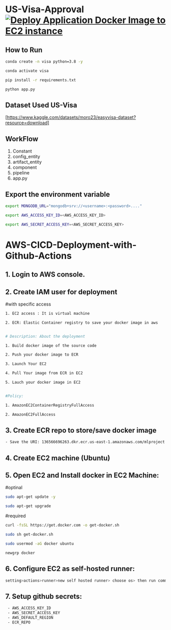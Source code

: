 # US-Visa-Approval [![Deploy Application Docker Image to EC2 instance](https://github.com/akshats1/US-Visa-Approval/actions/workflows/aws.yaml/badge.svg)](https://github.com/akshats1/US-Visa-Approval/actions/workflows/aws.yaml)

## How to Run
```bash
conda create -n visa python=3.8 -y
```
```bash
conda activate visa
```
```bash
pip install -r requirements.txt
```

```bash
python app.py

```
## Dataset Used US-Visa
[https://www.kaggle.com/datasets/moro23/easyvisa-dataset?resource=download]

## WorkFlow
1. Constant
2. config_entity
3. artifact_entity
4. component
5. pipeline
6. app.py

## Export the environment variable
```bash
export MONGODB_URL="mongodb+srv://<username>:<password>...."

export AWS_ACCESS_KEY_ID=<AWS_ACCESS_KEY_ID>

export AWS_SECRET_ACCESS_KEY=<AWS_SECRET_ACCESS_KEY>
```


# AWS-CICD-Deployment-with-Github-Actions
## 1. Login to AWS console.
## 2. Create IAM user for deployment
#with specific access
```bash
1. EC2 access : It is virtual machine

2. ECR: Elastic Container registry to save your docker image in aws


# Description: About the deployment

1. Build docker image of the source code

2. Push your docker image to ECR

3. Launch Your EC2 

4. Pull Your image from ECR in EC2

5. Lauch your docker image in EC2


#Policy:

1. AmazonEC2ContainerRegistryFullAccess

2. AmazonEC2FullAccess
```

## 3. Create ECR repo to store/save docker image
```bash
- Save the URI: 136566696263.dkr.ecr.us-east-1.amazonaws.com/mlproject
```
## 4. Create EC2 machine (Ubuntu)
## 5. Open EC2 and Install docker in EC2 Machine:

#optinal
```bash
sudo apt-get update -y

sudo apt-get upgrade
```

#required
```bash
curl -fsSL https://get.docker.com -o get-docker.sh

sudo sh get-docker.sh

sudo usermod -aG docker ubuntu

newgrp docker
```

## 6. Configure EC2 as self-hosted runner:
```bash
setting>actions>runner>new self hosted runner> choose os> then run command one by one
```
## 7. Setup github secrets:
```bash
 - AWS_ACCESS_KEY_ID
 - AWS_SECRET_ACCESS_KEY
 - AWS_DEFAULT_REGION
 - ECR_REPO
```



